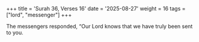 +++
title = 'Surah 36, Verses 16'
date = '2025-08-27'
weight = 16
tags = ["lord", "messenger"]
+++

The messengers responded, “Our Lord knows that we have truly been sent to you.